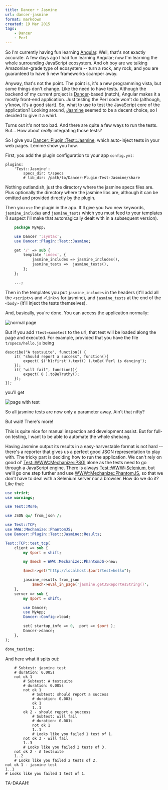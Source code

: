 ```yaml
---
title: Dancer + Jasmine
url: dancer-jasmine
format: markdown
created: 19 Mar 2015
tags:
    - Dancer
    - Perl
---
```


So I'm currently having fun learning [Angular](https://angularjs.org/).
Well, that's not exactly accurate. A few days ago I had fun learning Angular;
now I'm learning the whole surrounding JavaScript ecosystem. And oh boy are we
talking Amazonian-grade type of ecosystem -- turn a rock, any rock, and you
are guaranteed to have 5 new frameworks  scamper away.

Anyway, that's not the point. The point is, it's a new programming vista, but
some things don't change. Like the need to have tests. Although the backend of
my current project is [Dancer](cpan:release/Dancer)-based (natch), Angular
makes it a mostly front-end application. Just testing the Perl code won't do
(although, y'know, it's a good start). So, what to use to test the JavaScript
core of the application? Looking around, [Jasmine](http://jasmine.github.io/)
seemed to be a decent choice, so I decided to give it a whirl.

Turns out it's not too bad. And there are quite a few ways to run the tests.
But... How about *really* integrating those tests?

So I give you
[Dancer::Plugin::Test::Jasmine](gh:yanick/Dancer-Plugin-Test-Jasmine), which
auto-inject tests in your web pages. Lemme show you how.

First, you add the plugin configuration to your app `config.yml`:

    plugins:
        'Test::Jasmine':
            specs_dir: t/specs
            # lib_dir: /path/to/Dancer-Plugin-Test-Jasmine/share

Nothing outlandish, just the directory where the jasmine specs files
are. Plus optionally the directory where the jasmine libs are, although 
it can be omitted and provided directly by the plugin.

Then you `use` the plugin in the app. It'll give you two new keywords,
`jasmine_includes` and `jasmine_tests` which you must feed to your templates 
(I suspect I'll make that automagically dealt with in a subsequent version).

```perl
    package MyApp;

    use Dancer ':syntax';
    use Dancer::Plugin::Test::Jasmine;

    get '/' => sub {
        template 'index', { 
            jasmine_includes => jasmine_includes(),
            jasmine_tests =>  jasmine_tests(),
        };
    };

    ...;
```

Then in the templates you put `jasmine_includes` in the headers (it'll add
all the `<script>`s and `<link>`s for jasmine), and `jasmine_tests` 
at the end of the `<body>` (it'll inject the tests themselves).

And, basically, you're done. You can access the application normally:

![normal page](__ENTRY_DIR__/jasmine1.png)

But if you add `?test=sometest` to the url, that test will be loaded along the
page and executed. For example, provided  that you have the file
`t/specs/hello.js` being

```
describe("A testsuite", function() {
    it( "should report a success", function(){
        expect( $('h1:first').text() ).toBe('Perl is dancing');
    });
    it( "will fail", function(){
        expect( 0 ).toBeTruthy();
    });
});
```

you'll get

![page with test](__ENTRY_DIR__/jasmine2.png)


So all jasmine tests are now only a parameter away. Ain't that nifty?

But wait! There's more! 

This is quite nice for manual inspection and development assist.
But for full-on testing, I want to be able to automate the whole shebang.

Having Jasmine output its results in a easy-harvestable format is not hard --
there's a reporter that gives us a perfect good JSON representation to play
with. The tricky part is deciding how to run the application. 
We can't rely on good ol'
[Test::WWW::Mechanize::PSGI](cpan:release/Test-WWW-Mechanize-PSGI) alone as
the tests need to go through a JavaScript engine.  There is always
[Test::WWW::Selenium](cpan:release/Test-WWW-Selenium), but we'll go one step
further and use
[WWW::Mechanize::PhantomJS](cpan:release/WWW-Mechanize-PhantomJS), so that we
don't have to deal with a Selenium server nor a browser. How do we do it? Like
that:

```perl
use strict;
use warnings;

use Test::More;

use JSON qw/ from_json /;

use Test::TCP;
use WWW::Mechanize::PhantomJS;
use Dancer::Plugin::Test::Jasmine::Results;

Test::TCP::test_tcp(
    client => sub {
        my $port = shift;

        my $mech = WWW::Mechanize::PhantomJS->new;

        $mech->get("http://localhost:$port?test=hello");

        jasmine_results from_json
            $mech->eval_in_page('jasmine.getJSReportAsString()'; 
    },
    server => sub {
        my $port = shift;

        use Dancer;
        use MyApp;
        Dancer::Config->load;

        set( startup_info => 0,  port => $port );
        Dancer->dance;
    },
);

done_testing;
```

And here what it spits out:

```
    # Subtest: jasmine test
    # duration: 0.005s
    not ok 1
        # Subtest: A testsuite
        # duration: 0.005s
        not ok 1
            # Subtest: should report a success
            # duration: 0.003s
            ok 1
            1..1
        ok 2 - should report a success
            # Subtest: will fail
            # duration: 0.001s
            not ok 1
            1..1
            # Looks like you failed 1 test of 1.
        not ok 3 - will fail
        1..3
        # Looks like you failed 2 tests of 3.
    not ok 2 - A testsuite
    1..2
    # Looks like you failed 2 tests of 2.
not ok 1 - jasmine test
1..1
# Looks like you failed 1 test of 1.
```

TA-DAAAH!
